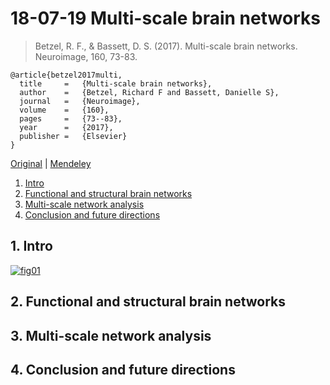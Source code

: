 <!--
@Author: shumez
@Date:   2018-07-19 13:02:30
@Project: Chaier
@Filename: 180719.md
@Last modified by:   shumez
@Last modified time: 2018-07-19 13:07:32
-->


# 18-07-19 Multi-scale brain networks


> Betzel, R. F., & Bassett, D. S. (2017). Multi-scale brain networks. Neuroimage, 160, 73-83.

```
@article{betzel2017multi,
  title 	=	{Multi-scale brain networks},
  author 	=	{Betzel, Richard F and Bassett, Danielle S},
  journal 	=	{Neuroimage},
  volume	=	{160},
  pages		=	{73--83},
  year		=	{2017},
  publisher	=	{Elsevier}
}
```

[Original][orig] | [Mendeley][mend]

1. [Intro][s01]
2. [Functional and structural brain networks][s02]
3. [Multi-scale network analysis][s03]
4. [Conclusion and future directions][s04]



## 1. Intro


[![fig01][fig01]][fig01]



## 2. Functional and structural brain networks
## 3. Multi-scale network analysis
## 4. Conclusion and future directions



<!-- [![fig02][fig02]][fig02] -->
<!-- [![fig02][fig03]][fig03] -->
<!-- [![fig02][fig04]][fig04] -->


<!-- [ref01][ref01] -->




<!-- -------------------------------------------- -->
[orig]: https://www.sciencedirect.com/science/article/pii/S1053811916306152
[mend]: https://www.mendeley.com/viewer/?fileId=52769a0e-7f5b-c997-461e-32a54ae9d14f&documentId=b322bf7b-0dc9-3b89-817a-b84755e9862b "..."

[s01]: .
[s02]: .
[s03]: .
[s04]: .

[fig01]: https://ars.els-cdn.com/content/image/1-s2.0-S1053811916306152-gr1.jpg
[fig02]: https://ars.els-cdn.com/content/image/1-s2.0-S1053811916306152-gr2.jpg
[fig03]: https://ars.els-cdn.com/content/image/1-s2.0-S1053811916306152-gr3.jpg
[fig04]: https://ars.els-cdn.com/content/image/1-s2.0-S1053811916306152-gr4.jpg